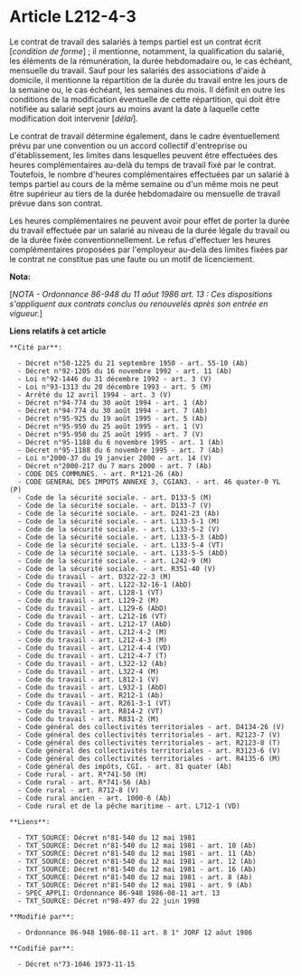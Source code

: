 # Article L212-4-3

Le contrat de travail des salariés à temps partiel est un contrat écrit [*condition de forme*] ; il mentionne, notamment, la
qualification du salarié, les éléments de la rémunération, la durée hebdomadaire ou, le cas échéant, mensuelle du travail.
Sauf pour les salariés des associations d'aide à domicile, il mentionne la répartition de la durée du travail entre les jours
de la semaine ou, le cas échéant, les semaines du mois. Il définit en outre les conditions de la modification éventuelle de
cette répartition, qui doit être notifiée au salarié sept jours au moins avant la date à laquelle cette modification doit
intervenir [*délai*].

Le contrat de travail détermine également, dans le cadre éventuellement prévu par une convention ou un accord collectif
d'entreprise ou d'établissement, les limites dans lesquelles peuvent être effectuées des heures complémentaires au-delà du
temps de travail fixé par le contrat. Toutefois, le nombre d'heures complémentaires effectuées par un salarié à temps partiel
au cours de la même semaine ou d'un même mois ne peut être supérieur au tiers de la durée hebdomadaire ou mensuelle de
travail prévue dans son contrat.

Les heures complémentaires ne peuvent avoir pour effet de porter la durée du travail effectuée par un salarié au niveau de la
durée légale du travail ou de la durée fixée conventionnellement. Le refus d'effectuer les heures complémentaires proposées
par l'employeur au-delà des limites fixées par le contrat ne constitue pas une faute ou un motif de licenciement.

**Nota:**

[*NOTA - Ordonnance 86-948 du 11 aôut 1986 art. 13 : Ces dispositions s'appliquent aux contrats conclus ou renouvelés après
son entrée en vigueur.*]

**Liens relatifs à cet article**

	**Cité par**:

	  - Décret n°50-1225 du 21 septembre 1950 - art. 55-10 (Ab)
	  - Décret n°92-1205 du 16 novembre 1992 - art. 11 (Ab)
	  - Loi n°92-1446 du 31 décembre 1992 - art. 3 (V)
	  - Loi n°93-1313 du 20 décembre 1993 - art. 5 (M)
	  - Arrêté du 12 avril 1994 - art. 3 (V)
	  - Décret n°94-774 du 30 août 1994 - art. 1 (Ab)
	  - Décret n°94-774 du 30 août 1994 - art. 7 (Ab)
	  - Décret n°95-925 du 19 août 1995 - art. 5 (Ab)
	  - Décret n°95-950 du 25 août 1995 - art. 1 (V)
	  - Décret n°95-950 du 25 août 1995 - art. 7 (V)
	  - Décret n°95-1188 du 6 novembre 1995 - art. 1 (Ab)
	  - Décret n°95-1188 du 6 novembre 1995 - art. 7 (Ab)
	  - Loi n°2000-37 du 19 janvier 2000 - art. 14 (V)
	  - Décret n°2000-217 du 7 mars 2000 - art. 7 (Ab)
	  - CODE DES COMMUNES. - art. R*121-26 (Ab)
	  - CODE GENERAL DES IMPOTS ANNEXE 3, CGIAN3. - art. 46 quater-0 YL (P)
	  - Code de la sécurité sociale. - art. D133-5 (M)
	  - Code de la sécurité sociale. - art. D133-7 (V)
	  - Code de la sécurité sociale. - art. D241-23 (Ab)
	  - Code de la sécurité sociale. - art. L133-5-1 (M)
	  - Code de la sécurité sociale. - art. L133-5-2 (V)
	  - Code de la sécurité sociale. - art. L133-5-3 (AbD)
	  - Code de la sécurité sociale. - art. L133-5-4 (VT)
	  - Code de la sécurité sociale. - art. L133-5-5 (AbD)
	  - Code de la sécurité sociale. - art. L242-9 (M)
	  - Code de la sécurité sociale. - art. R351-40 (V)
	  - Code du travail - art. D322-22-3 (M)
	  - Code du travail - art. L122-32-16-1 (AbD)
	  - Code du travail - art. L128-1 (VT)
	  - Code du travail - art. L129-2 (M)
	  - Code du travail - art. L129-6 (AbD)
	  - Code du travail - art. L212-16 (VT)
	  - Code du travail - art. L212-17 (AbD)
	  - Code du travail - art. L212-4-2 (M)
	  - Code du travail - art. L212-4-3 (M)
	  - Code du travail - art. L212-4-4 (VD)
	  - Code du travail - art. L212-4-7 (T)
	  - Code du travail - art. L322-12 (Ab)
	  - Code du travail - art. L322-4 (M)
	  - Code du travail - art. L812-1 (V)
	  - Code du travail - art. L932-1 (AbD)
	  - Code du travail - art. R212-1 (Ab)
	  - Code du travail - art. R261-3-1 (VT)
	  - Code du travail - art. R814-2 (VT)
	  - Code du travail - art. R831-2 (M)
	  - Code général des collectivités territoriales - art. D4134-26 (V)
	  - Code général des collectivités territoriales - art. R2123-7 (V)
	  - Code général des collectivités territoriales - art. R2123-8 (T)
	  - Code général des collectivités territoriales - art. R3123-6 (V)
	  - Code général des collectivités territoriales - art. R4135-6 (M)
	  - Code général des impôts, CGI. - art. 81 quater (Ab)
	  - Code rural - art. R*741-50 (M)
	  - Code rural - art. R*741-56 (Ab)
	  - Code rural - art. R712-8 (V)
	  - Code rural ancien - art. 1000-6 (Ab)
	  - Code rural et de la pêche maritime - art. L712-1 (VD)

	**Liens**:

	  - TXT_SOURCE: Décret n°81-540 du 12 mai 1981
	  - TXT_SOURCE: Décret n°81-540 du 12 mai 1981 - art. 10 (Ab)
	  - TXT_SOURCE: Décret n°81-540 du 12 mai 1981 - art. 11 (Ab)
	  - TXT_SOURCE: Décret n°81-540 du 12 mai 1981 - art. 12 (Ab)
	  - TXT_SOURCE: Décret n°81-540 du 12 mai 1981 - art. 16 (Ab)
	  - TXT_SOURCE: Décret n°81-540 du 12 mai 1981 - art. 8 (Ab)
	  - TXT_SOURCE: Décret n°81-540 du 12 mai 1981 - art. 9 (Ab)
	  - SPEC_APPLI: Ordonnance 86-948 1986-08-11 art. 13
	  - TXT_SOURCE: Décret n°98-497 du 22 juin 1998

	**Modifié par**:

	  - Ordonnance 86-948 1986-08-11 art. 8 1° JORF 12 aôut 1986

	**Codifié par**:

	  - Décret n°73-1046 1973-11-15
